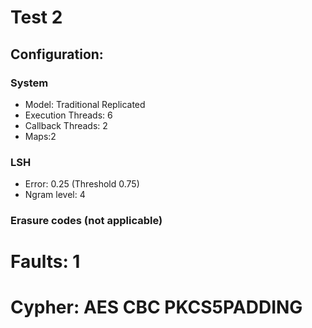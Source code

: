 # Test 2

## Configuration:

### System

* Model: Traditional Replicated
* Execution Threads: 6
* Callback Threads: 2
* Maps:2

### LSH

* Error: 0.25 (Threshold 0.75)
* Ngram level: 4

### Erasure codes (not applicable)
# Faults: 1
# Cypher: AES CBC PKCS5PADDING
